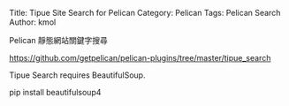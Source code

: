 Title: Tipue Site Search for Pelican
Category: Pelican
Tags: Pelican Search
Author: kmol

Pelican 靜態網站關鍵字搜尋

<!-- PELICAN_END_SUMMARY -->

<https://github.com/getpelican/pelican-plugins/tree/master/tipue_search>

Tipue Search requires BeautifulSoup.

pip install beautifulsoup4